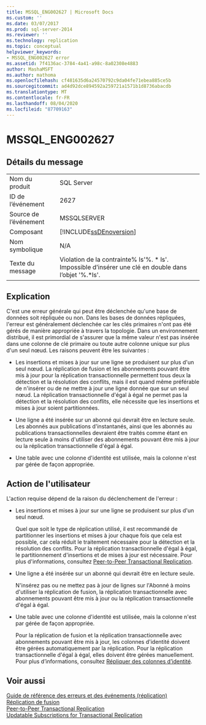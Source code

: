 ```yaml
---
title: MSSQL_ENG002627 | Microsoft Docs
ms.custom: ''
ms.date: 03/07/2017
ms.prod: sql-server-2014
ms.reviewer: ''
ms.technology: replication
ms.topic: conceptual
helpviewer_keywords:
- MSSQL_ENG002627 error
ms.assetid: 7f4136ac-3784-4a41-a98c-8a02308e4883
author: MashaMSFT
ms.author: mathoma
ms.openlocfilehash: cf481635d6a24570792c9da04fe71ebea885ce5b
ms.sourcegitcommit: ad4d92dce894592a259721a1571b1d8736abacdb
ms.translationtype: MT
ms.contentlocale: fr-FR
ms.lasthandoff: 08/04/2020
ms.locfileid: "87709163"
---
```

# <a name="mssql_eng002627"></a>MSSQL_ENG002627
    
## <a name="message-details"></a>Détails du message  
  
|||  
|-|-|  
|Nom du produit|SQL Server|  
|ID de l’événement|2627|  
|Source de l’événement|MSSQLSERVER|  
|Composant|[!INCLUDE[ssDEnoversion](../../includes/ssdenoversion-md.md)]|  
|Nom symbolique|N/A|  
|Texte du message|Violation de la contrainte% ls'%. * ls'. Impossible d’insérer une clé en double dans l’objet '%.\*ls'.|  
  
## <a name="explanation"></a>Explication  
 C'est une erreur générale qui peut être déclenchée qu'une base de données soit répliquée ou non. Dans les bases de données répliquées, l'erreur est généralement déclenchée car les clés primaires n'ont pas été gérés de manière appropriée à travers la topologie. Dans un environnement distribué, il est primordial de s'assurer que la même valeur n'est pas insérée dans une colonne de clé primaire ou toute autre colonne unique sur plus d'un seul nœud. Les raisons peuvent être les suivantes :  
  
-   Les insertions et mises à jour sur une ligne se produisent sur plus d'un seul nœud. La réplication de fusion et les abonnements pouvant être mis à jour pour la réplication transactionnelle permettent tous deux la détection et la résolution des conflits, mais il est quand même préférable de n'insérer ou de ne mettre à jour une ligne donnée que sur un seul nœud. La réplication transactionnelle d'égal à égal ne permet pas la détection et la résolution des conflits, elle nécessite que les insertions et mises à jour soient partitionnées.  
  
-   Une ligne a été insérée sur un abonné qui devrait être en lecture seule. Les abonnés aux publications d'instantanés, ainsi que les abonnés au publications transactionnelles devraient être traités comme étant en lecture seule à moins d'utiliser des abonnements pouvant être mis à jour ou la réplication transactionnelle d'égal à égal.  
  
-   Une table avec une colonne d'identité est utilisée, mais la colonne n'est par gérée de façon appropriée.  
  
## <a name="user-action"></a>Action de l'utilisateur  
 L'action requise dépend de la raison du déclenchement de l'erreur :  
  
-   Les insertions et mises à jour sur une ligne se produisent sur plus d'un seul nœud.  
  
     Quel que soit le type de réplication utilisé, il est recommandé de partitionner les insertions et mises à jour chaque fois que cela est possible, car cela réduit le traitement nécessaire pour la détection et la résolution des conflits. Pour la réplication transactionnelle d'égal à égal, le partitionnement d'insertions et de mises à jour est nécessaire. Pour plus d'informations, consultez [Peer-to-Peer Transactional Replication](transactional/peer-to-peer-transactional-replication.md).  
  
-   Une ligne a été insérée sur un abonné qui devrait être en lecture seule.  
  
     N'insérez pas ou ne mettez pas à jour de lignes sur l'Abonné à moins d'utiliser la réplication de fusion, la réplication transactionnelle avec abonnements pouvant être mis à jour ou la réplication transactionnelle d'égal à égal.  
  
-   Une table avec une colonne d'identité est utilisée, mais la colonne n'est par gérée de façon appropriée.  
  
     Pour la réplication de fusion et la réplication transactionnelle avec abonnements pouvant être mis à jour, les colonnes d'identité doivent être gérées automatiquement par la réplication. Pour la réplication transactionnelle d'égal à égal, elles doivent être gérées manuellement. Pour plus d’informations, consultez [ Répliquer des colonnes d’identité](publish/replicate-identity-columns.md).  
  
## <a name="see-also"></a>Voir aussi  
 [Guide de référence des erreurs et des événements &#40;réplication&#41;](errors-and-events-reference-replication.md)   
 [Réplication de fusion](merge/merge-replication.md)   
 [Peer-to-Peer Transactional Replication](transactional/peer-to-peer-transactional-replication.md)   
 [Updatable Subscriptions for Transactional Replication](transactional/updatable-subscriptions-for-transactional-replication.md)  
  
  
